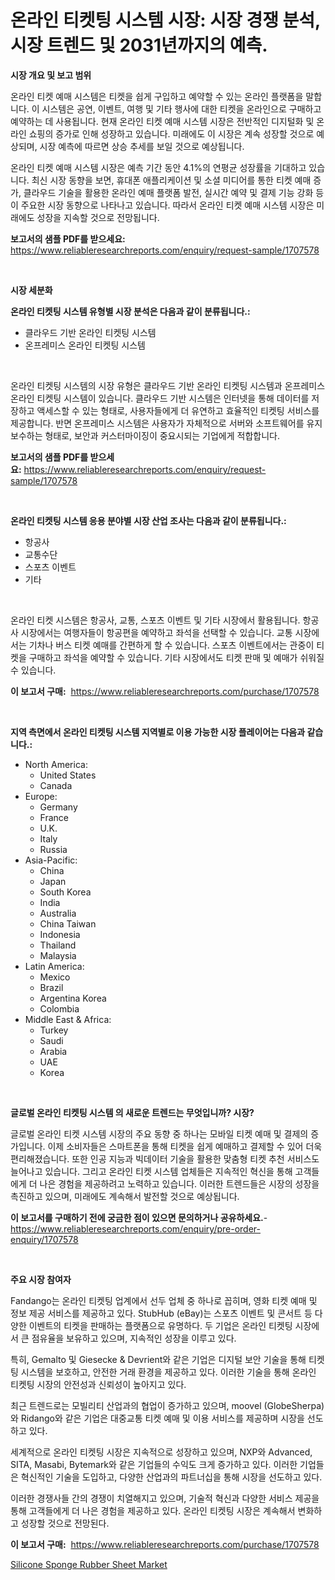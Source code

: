 <p><h1>온라인 티켓팅 시스템 시장: 시장 경쟁 분석, 시장 트렌드 및 2031년까지의 예측.</h1></p><p><strong>시장 개요 및 보고 범위</strong></p>
<p><p>온라인 티켓 예매 시스템은 티켓을 쉽게 구입하고 예약할 수 있는 온라인 플랫폼을 말합니다. 이 시스템은 공연, 이벤트, 여행 및 기타 행사에 대한 티켓을 온라인으로 구매하고 예약하는 데 사용됩니다. 현재 온라인 티켓 예매 시스템 시장은 전반적인 디지털화 및 온라인 쇼핑의 증가로 인해 성장하고 있습니다. 미래에도 이 시장은 계속 성장할 것으로 예상되며, 시장 예측에 따르면 상승 추세를 보일 것으로 예상됩니다. </p><p>온라인 티켓 예매 시스템 시장은 예측 기간 동안 4.1%의 연평균 성장률을 기대하고 있습니다. 최신 시장 동향을 보면, 휴대폰 애플리케이션 및 소셜 미디어를 통한 티켓 예매 증가, 클라우드 기술을 활용한 온라인 예매 플랫폼 발전, 실시간 예약 및 결제 기능 강화 등이 주요한 시장 동향으로 나타나고 있습니다. 따라서 온라인 티켓 예매 시스템 시장은 미래에도 성장을 지속할 것으로 전망됩니다.</p></p>
<p><strong>보고서의 샘플 PDF를 받으세요:</strong> <a href="https://www.reliableresearchreports.com/enquiry/request-sample/1707578">https://www.reliableresearchreports.com/enquiry/request-sample/1707578</a></p>
<p>&nbsp;</p>
<p><strong>시장 세분화</strong></p>
<p><strong>온라인 티켓팅 시스템 유형별 시장 분석은 다음과 같이 분류됩니다.:</strong></p>
<p><ul><li>클라우드 기반 온라인 티켓팅 시스템</li><li>온프레미스 온라인 티켓팅 시스템</li></ul></p>
<p>&nbsp;</p>
<p><p>온라인 티켓팅 시스템의 시장 유형은 클라우드 기반 온라인 티켓팅 시스템과 온프레미스 온라인 티켓팅 시스템이 있습니다. 클라우드 기반 시스템은 인터넷을 통해 데이터를 저장하고 액세스할 수 있는 형태로, 사용자들에게 더 유연하고 효율적인 티켓팅 서비스를 제공합니다. 반면 온프레미스 시스템은 사용자가 자체적으로 서버와 소프트웨어를 유지보수하는 형태로, 보안과 커스터마이징이 중요시되는 기업에게 적합합니다.</p></p>
<p><strong>보고서의 샘플 PDF를 받으세요:</strong>&nbsp;<a href="https://www.reliableresearchreports.com/enquiry/request-sample/1707578">https://www.reliableresearchreports.com/enquiry/request-sample/1707578</a></p>
<p>&nbsp;</p>
<p><strong> 온라인 티켓팅 시스템 응용 분야별 시장 산업 조사는 다음과 같이 분류됩니다.:</strong></p>
<p><ul><li>항공사</li><li>교통수단</li><li>스포츠 이벤트</li><li>기타</li></ul></p>
<p>&nbsp;</p>
<p><p>온라인 티켓 시스템은 항공사, 교통, 스포츠 이벤트 및 기타 시장에서 활용됩니다. 항공사 시장에서는 여행자들이 항공편을 예약하고 좌석을 선택할 수 있습니다. 교통 시장에서는 기차나 버스 티켓 예매를 간편하게 할 수 있습니다. 스포츠 이벤트에서는 관중이 티켓을 구매하고 좌석을 예약할 수 있습니다. 기타 시장에서도 티켓 판매 및 예매가 쉬워질 수 있습니다.</p></p>
<p><strong>이 보고서 구매:</strong>&nbsp; <a href="https://www.reliableresearchreports.com/purchase/1707578">https://www.reliableresearchreports.com/purchase/1707578</a></p>
<p>&nbsp;</p>
<p><strong>지역 측면에서 온라인 티켓팅 시스템 지역별로 이용 가능한 시장 플레이어는 다음과 같습니다.:</strong></p>
<p><ul>
    <li>
        North America:
        <ul>
            <li>United States</li>
            <li>Canada</li>
        </ul>
    </li>
    <li>
        Europe:
        <ul>
            <li>Germany</li>
            <li>France</li>
            <li>U.K.</li>
            <li>Italy</li>
            <li>Russia</li>
        </ul>
    </li>
    <li>
        Asia-Pacific:
        <ul>
            <li>China</li>
            <li>Japan</li>
            <li>South Korea</li>
            <li>India</li>
            <li>Australia</li>
            <li>China Taiwan</li>
            <li>Indonesia</li>
            <li>Thailand</li>
            <li>Malaysia</li>
        </ul>
    </li>
    <li>
        Latin America:
        <ul>
            <li>Mexico</li>
            <li>Brazil</li>
            <li>Argentina Korea</li>
            <li>Colombia</li>
        </ul>
    </li>
    <li>
        Middle East & Africa:
        <ul>
            <li>Turkey</li>
            <li>Saudi</li>
            <li>Arabia</li>
            <li>UAE</li>
            <li>Korea</li>
        </ul>
    </li>
    </ul></p>
<p>&nbsp;</p>
<p><strong>글로벌 온라인 티켓팅 시스템 의 새로운 트렌드는 무엇입니까? 시장?</strong></p>
<p><p>글로벌 온라인 티켓 시스템 시장의 주요 동향 중 하나는 모바일 티켓 예매 및 결제의 증가입니다. 이제 소비자들은 스마트폰을 통해 티켓을 쉽게 예매하고 결제할 수 있어 더욱 편리해졌습니다. 또한 인공 지능과 빅데이터 기술을 활용한 맞춤형 티켓 추천 서비스도 늘어나고 있습니다. 그리고 온라인 티켓 시스템 업체들은 지속적인 혁신을 통해 고객들에게 더 나은 경험을 제공하려고 노력하고 있습니다. 이러한 트렌드들은 시장의 성장을 촉진하고 있으며, 미래에도 계속해서 발전할 것으로 예상됩니다.</p></p>
<p><strong>이 보고서를 구매하기 전에 궁금한 점이 있으면 문의하거나 공유하세요.</strong>- <a href="https://www.reliableresearchreports.com/enquiry/pre-order-enquiry/1707578">https://www.reliableresearchreports.com/enquiry/pre-order-enquiry/1707578</a></p>
<p>&nbsp;</p>
<p><strong>주요 시장 참여자</strong></p>
<p><p>Fandango는 온라인 티켓팅 업계에서 선두 업체 중 하나로 꼽히며, 영화 티켓 예매 및 정보 제공 서비스를 제공하고 있다. StubHub (eBay)는 스포츠 이벤트 및 콘서트 등 다양한 이벤트의 티켓을 판매하는 플랫폼으로 유명하다. 두 기업은 온라인 티켓팅 시장에서 큰 점유율을 보유하고 있으며, 지속적인 성장을 이루고 있다.</p><p>특히, Gemalto 및 Giesecke & Devrient와 같은 기업은 디지털 보안 기술을 통해 티켓팅 시스템을 보호하고, 안전한 거래 환경을 제공하고 있다. 이러한 기술을 통해 온라인 티켓팅 시장의 안전성과 신뢰성이 높아지고 있다.</p><p>최근 트렌드로는 모빌리티 산업과의 협업이 증가하고 있으며, moovel (GlobeSherpa)와 Ridango와 같은 기업은 대중교통 티켓 예매 및 이용 서비스를 제공하며 시장을 선도하고 있다.</p><p>세계적으로 온라인 티켓팅 시장은 지속적으로 성장하고 있으며, NXP와 Advanced, SITA, Masabi, Bytemark와 같은 기업들의 수익도 크게 증가하고 있다. 이러한 기업들은 혁신적인 기술을 도입하고, 다양한 산업과의 파트너십을 통해 시장을 선도하고 있다.</p><p>이러한 경쟁사들 간의 경쟁이 치열해지고 있으며, 기술적 혁신과 다양한 서비스 제공을 통해 고객들에게 더 나은 경험을 제공하고 있다. 온라인 티켓팅 시장은 계속해서 변화하고 성장할 것으로 전망된다.</p></p>
<p><strong>이 보고서 구매:</strong>&nbsp;&nbsp;<a href="https://www.reliableresearchreports.com/purchase/1707578">https://www.reliableresearchreports.com/purchase/1707578</a></p>
<p><p><a href="https://invited-way-688.notion.site/Silicone-Sponge-Rubber-Sheet-Market-Growth-Market-Trends-COVID-19-Impact-and-Forecasts-for-period-22ae6d348b154b62bab1b6f3b36fbf38">Silicone Sponge Rubber Sheet Market</a></p></p>
